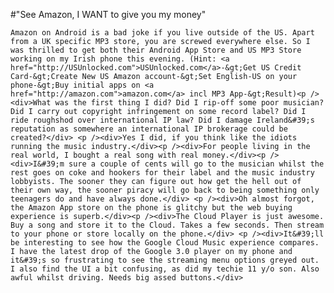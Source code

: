 #"See Amazon, I WANT to give you my money"


    Amazon on Android is a bad joke if you live outside of the US. Apart from a UK specific MP3 store, you are screwed everywhere else. So I was thrilled to get both their Android App Store and US MP3 Store working on my Irish phone this evening. (Hint: <a href="http://USUnlocked.com">USUnlocked.com</a>-&gt;Get US Credit Card-&gt;Create New US Amazon account-&gt;Set English-US on your phone-&gt;Buy initial apps on <a href="http://amazon.com">amazon.com</a> incl MP3 App-&gt;Result)<p /><div>What was the first thing I did? Did I rip-off some poor musician? Did I carry out copyright infringement on some record label? Did I ride roughshod over international IP law? Did I damage Ireland&#39;s reputation as somewhere an international IP brokerage could be created?</div> <p /><div>Yes I did, if you think like the idiots running the music industry.</div><p /><div>For people living in the real world, I bought a real song with real money.</div><p /><div>I&#39;m sure a couple of cents will go to the musician whilst the rest goes on coke and hookers for their label and the music industry lobbyists. The sooner they can figure out how get the hell out of their own way, the sooner piracy will go back to being something only teenagers do and have always done.</div> <p /><div>Oh almost forgot, the Amazon App store on the phone is glitchy but the web buying experience is superb.</div><p /><div>The Cloud Player is just awesome. Buy a song and store it to the Cloud. Takes a few seconds. Then stream to your phone or store locally on the phone.</div> <p /><div>It&#39;ll be interesting to see how the Google Cloud Music experience compares. I have the latest drop of the Google 3.0 player on my phone and it&#39;s so frustrating to see the streaming menu options greyed out. I also find the UI a bit confusing, as did my techie 11 y/o son. Also awful whilst driving. Needs big assed buttons.</div>
  